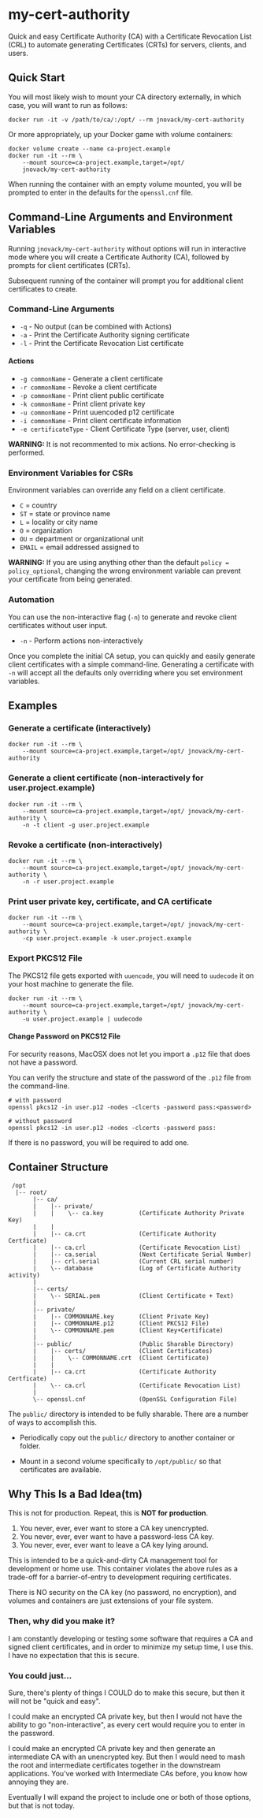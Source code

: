 # my-cert-authority

Quick and easy Certificate Authority (CA) with a Certificate
Revocation List (CRL) to automate generating Certificates (CRTs) for
servers, clients, and users.

## Quick Start

You will most likely wish to mount your CA directory externally, in
which case, you will want to run as follows:

```
docker run -it -v /path/to/ca/:/opt/ --rm jnovack/my-cert-authority
```

Or more appropriately, up your Docker game with volume containers:

```
docker volume create --name ca-project.example
docker run -it --rm \
    --mount source=ca-project.example,target=/opt/
    jnovack/my-cert-authority
```

When running the container with an empty volume mounted, you will be
prompted to enter in the defaults for the `openssl.cnf` file.

## Command-Line Arguments and Environment Variables

Running `jnovack/my-cert-authority` without options will run in
interactive mode where you will create a Certificate Authority (CA),
followed by prompts for client certificates (CRTs).

Subsequent running of the container will prompt you for additional
client certificates to create.

### Command-Line Arguments

* `-q` - No output (can be combined with Actions)
* `-a` - Print the Certificate Authority signing certificate
* `-l` - Print the Certificate Revocation List certificate

#### Actions

* `-g commonName` - Generate a client certificate
* `-r commonName` - Revoke a client certificate
* `-p commonName` - Print client public certificate
* `-k commonName` - Print client private key
* `-u commonName` - Print uuencoded p12 certificate
* `-i commonName` - Print client certificate information
* `-e certificateType` - Client Certificate Type (server, user, client)

**WARNING:** It is not recommented to mix actions. No error-checking is
performed.

### Environment Variables for CSRs

Environment variables can override any field on a client certificate.

* `C`  = country
* `ST` = state or province name
* `L`  = locality or city name
* `O`  = organization
* `OU` = department or organizational unit
* `EMAIL` = email addressed assigned to

**WARNING:** If you are using anything other than the default
`policy = policy_optional`, changing the wrong environment variable can
prevent your certificate from being generated.

### Automation

You can use the non-interactive flag (`-n`) to generate and revoke
client certificates without user input.

* `-n` - Perform actions non-interactively

Once you complete the initial CA setup, you can quickly and easily
generate client certificates with a simple command-line.  Generating
a certificate with `-n` will accept all the defaults only overriding
where you set environment variables.

## Examples

### Generate a certificate (interactively)

```
docker run -it --rm \
    --mount source=ca-project.example,target=/opt/ jnovack/my-cert-authority
```

### Generate a client certificate (non-interactively for user.project.example)

```
docker run -it --rm \
    --mount source=ca-project.example,target=/opt/ jnovack/my-cert-authority \
    -n -t client -g user.project.example
```


### Revoke a certificate (non-interactively)

```
docker run -it --rm \
    --mount source=ca-project.example,target=/opt/ jnovack/my-cert-authority \
    -n -r user.project.example
```

### Print user private key, certificate, and CA certificate

```
docker run -it --rm \
    --mount source=ca-project.example,target=/opt/ jnovack/my-cert-authority \
    -cp user.project.example -k user.project.example
```

### Export PKCS12 File

The PKCS12 file gets exported with `uuencode`, you will need to `uudecode` it
on your host machine to generate the file.

```
docker run -it --rm \
    --mount source=ca-project.example,target=/opt/ jnovack/my-cert-authority \
    -u user.project.example | uudecode
```

#### Change Password on PKCS12 File

For security reasons, MacOSX does not let you import a `.p12` file that does
not have a password.

You can verify the structure and state of the password of the `.p12` file
from the command-line.

```
# with password
openssl pkcs12 -in user.p12 -nodes -clcerts -password pass:<password>
```
```
# without password
openssl pkcs12 -in user.p12 -nodes -clcerts -password pass:
```

If there is no password, you will be required to add one.

## Container Structure

```
 /opt
  |-- root/
       |-- ca/
       |    |-- private/
       |    |    \-- ca.key          (Certificate Authority Private Key)
       |    |
       |    |-- ca.crt               (Certificate Authority Certficate)
       |    |-- ca.crl               (Certificate Revocation List)
       |    |-- ca.serial            (Next Certificate Serial Number)
       |    |-- crl.serial           (Current CRL serial number)
       |    \-- database             (Log of Certificate Authority activity)
       |
       |-- certs/
       |    \-- SERIAL.pem           (Client Certificate + Text)
       |
       |-- private/
       |    |-- COMMONNAME.key       (Client Private Key)
       |    |-- COMMONNAME.p12       (Client PKCS12 File)
       |    \-- COMMONNAME.pem       (Client Key+Certificate)
       |
       |-- public/                   (Public Sharable Directory)
       |    |-- certs/               (Client Certificates)
       |    |    \-- COMMONNAME.crt  (Client Certificate)
       |    |
       |    |-- ca.crt               (Certificate Authority Certficate)
       |    \-- ca.crl               (Certificate Revocation List)
       |
       \-- openssl.cnf               (OpenSSL Configuration File)

```

The `public/` directory is intended to be fully sharable. There are a
number of ways to accomplish this.

* Periodically copy out the `public/` directory to another container
or folder.

* Mount in a second volume specifically to `/opt/public/` so that
certificates are available.

## Why This Is a Bad Idea(tm)

This is not for production.  Repeat, this is **NOT for production**.

1. You never, ever, ever want to store a CA key unencrypted.
1. You never, ever, ever want to have a password-less CA key.
1. You never, ever, ever want to leave a CA key lying around.

This is intended to be a quick-and-dirty CA management tool for
development or home use.  This container violates the above rules
as a trade-off for a barrier-of-entry to development requiring
certificates.

There is NO security on the CA key (no password, no encryption), and
volumes and containers are just extensions of your file system.

### Then, why did you make it?

I am constantly developing or testing some software that requires a
CA and signed client certificates, and in order to minimize my setup
time, I use this.  I have no expectation that this is secure.

### You could just...

Sure, there's plenty of things I COULD do to make this secure, but then
it will not be "quick and easy".

I could make an encrypted CA private key, but then I would not have the
ability to go "non-interactive", as every cert would require you to
enter in the password.

I could make an encrypted CA private key and then generate an
intermediate CA with an unencrypted key. But then I would need to mash
the root and intermediate certificates together in the downstream
applications. You've worked with Intermediate CAs before, you know how
annoying they are.

Eventually I will expand the project to include one or both of those
options, but that is not today.

